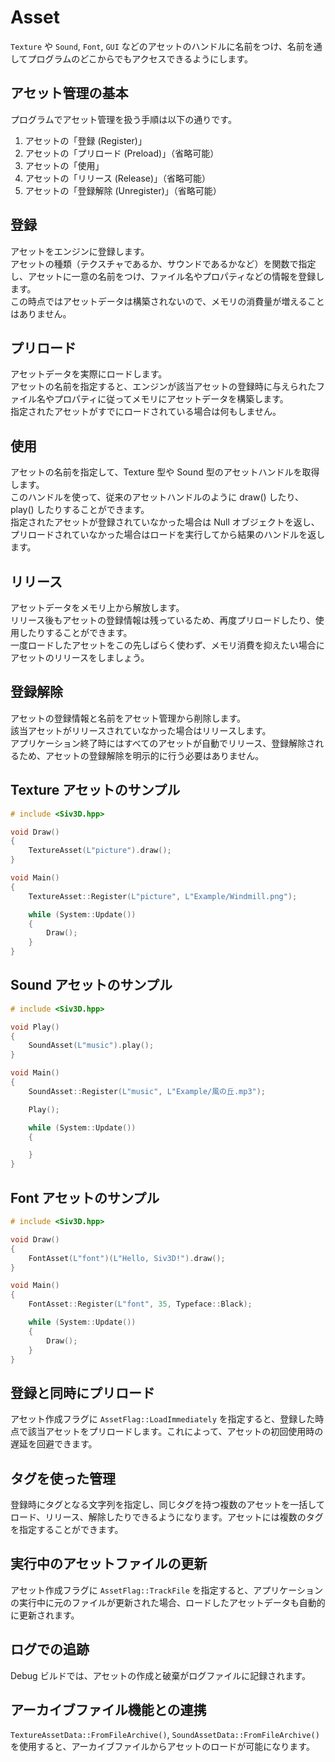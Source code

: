 ﻿# Asset
`Texture` や `Sound`, `Font`, `GUI` などのアセットのハンドルに名前をつけ、名前を通してプログラムのどこからでもアクセスできるようにします。

## アセット管理の基本
プログラムでアセット管理を扱う手順は以下の通りです。

1. アセットの「登録 (Register)」
2. アセットの「プリロード (Preload)」（省略可能）
3. アセットの「使用」
4. アセットの「リリース (Release)」（省略可能）
5. アセットの「登録解除 (Unregister)」（省略可能）

## 登録
アセットをエンジンに登録します。  
アセットの種類（テクスチャであるか、サウンドであるかなど）を関数で指定し、アセットに一意の名前をつけ、ファイル名やプロパティなどの情報を登録します。  
この時点ではアセットデータは構築されないので、メモリの消費量が増えることはありません。

## プリロード
アセットデータを実際にロードします。  
アセットの名前を指定すると、エンジンが該当アセットの登録時に与えられたファイル名やプロパティに従ってメモリにアセットデータを構築します。  
指定されたアセットがすでにロードされている場合は何もしません。

## 使用
アセットの名前を指定して、Texture 型や Sound 型のアセットハンドルを取得します。  
このハンドルを使って、従来のアセットハンドルのように draw() したり、play() したりすることができます。  
指定されたアセットが登録されていなかった場合は Null オブジェクトを返し、プリロードされていなかった場合はロードを実行してから結果のハンドルを返します。

## リリース
アセットデータをメモリ上から解放します。  
リリース後もアセットの登録情報は残っているため、再度プリロードしたり、使用したりすることができます。  
一度ロードしたアセットをこの先しばらく使わず、メモリ消費を抑えたい場合にアセットのリリースをしましょう。  

## 登録解除
アセットの登録情報と名前をアセット管理から削除します。  
該当アセットがリリースされていなかった場合はリリースします。  
アプリケーション終了時にはすべてのアセットが自動でリリース、登録解除されるため、アセットの登録解除を明示的に行う必要はありません。  

## Texture アセットのサンプル

```cpp
# include <Siv3D.hpp>

void Draw()
{
	TextureAsset(L"picture").draw();
}

void Main()
{
	TextureAsset::Register(L"picture", L"Example/Windmill.png");

	while (System::Update())
	{
		Draw();
	}
}
```

## Sound アセットのサンプル

```cpp
# include <Siv3D.hpp>

void Play()
{
	SoundAsset(L"music").play();
}

void Main()
{
	SoundAsset::Register(L"music", L"Example/風の丘.mp3");

	Play();

	while (System::Update())
	{

	}
}
```

## Font アセットのサンプル

```cpp
# include <Siv3D.hpp>

void Draw()
{
	FontAsset(L"font")(L"Hello, Siv3D!").draw();
}

void Main()
{
	FontAsset::Register(L"font", 35, Typeface::Black);

	while (System::Update())
	{
		Draw();
	}
}
```

## 登録と同時にプリロード
アセット作成フラグに `AssetFlag::LoadImmediately` を指定すると、登録した時点で該当アセットをプリロードします。これによって、アセットの初回使用時の遅延を回避できます。

## タグを使った管理
登録時にタグとなる文字列を指定し、同じタグを持つ複数のアセットを一括してロード、リリース、解除したりできるようになります。アセットには複数のタグを指定することができます。

## 実行中のアセットファイルの更新
アセット作成フラグに `AssetFlag::TrackFile` を指定すると、アプリケーションの実行中に元のファイルが更新された場合、ロードしたアセットデータも自動的に更新されます。

## ログでの追跡
Debug ビルドでは、アセットの作成と破棄がログファイルに記録されます。

## アーカイブファイル機能との連携
`TextureAssetData::FromFileArchive()`, `SoundAssetData::FromFileArchive()` を使用すると、アーカイブファイルからアセットのロードが可能になります。
